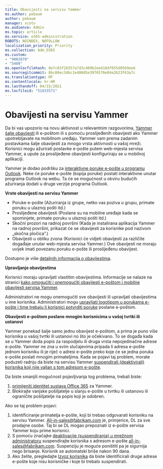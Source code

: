 ```yaml
---
title: Obavijesti na servisu Yammer
ms.author: pebaum
author: pebaum
manager: scotv
ms.audience: Admin
ms.topic: article
ms.service: o365-administration
ROBOTS: NOINDEX, NOFOLLOW
localization_priority: Priority
ms.collection: Adm_O365
ms.custom:
- "9002878"
- "5480"
ms.openlocfilehash: 8e7c03f2b557a7d3c409b2ee418df055d0569ee6
ms.sourcegitcommit: 8bc60ec34bc1e40685e3976576e04a2623f63a7c
ms.translationtype: MT
ms.contentlocale: hr-HR
ms.lasthandoff: 04/15/2021
ms.locfileid: "51833571"
---
```

# <a name="notifications-in-yammer"></a>Obavijesti na servisu Yammer

Da bi vas upozorio na novu aktivnost u relevantnim razgovorima, [Yammer šalje obavijesti](https://support.microsoft.com/en-gb/office/enable-or-disable-yammer-email-and-phone-notifications-93e530e0-189f-4768-8f28-7683d48cc996) ili e-poštom ili s pomoću proslijeđenih obavijesti ako Yammer upotrebljavate na mobilnom uređaju. Yammer vam prema zadanim postavkama šalje obavijesti za mnogo vrsta aktivnosti u vašoj mreži. Korisnici mogu ažurirati postavke e-pošte putem web-mjesta servisa Yammer, a upute za proslijeđene obavijesti konfiguriraju se u mobilnoj aplikaciji. 

Yammer je dodao podršku za [interaktivne poruke e-pošte u programu Outlook](https://techcommunity.microsoft.com/t5/outlook-blog/interactive-yammer-emails-in-outlook-on-the-web-are-here/ba-p/1209420). Neke će poruke e-pošte (kopija poruke) postati interaktivne unutar programa Outlook na webu. Ta će se mogućnost u okviru budućih ažuriranja dodati u druge verzije programa Outlook.

**Vrste obavijesti na servisu Yammer**

- Poruke e-pošte (Ažuriranja iz grupe, netko vas poziva u grupu, primate poruku u ulaznoj pošti itd.)
- Proslijeđene obavijesti (Poslane su na mobilne uređaje kada se spominjete, primate poruku u ulaznoj pošti itd.)
- Skočni prozori na radnoj površini (Kada je instalirana aplikacija Yammer na radnoj površini, prikazat će se obavijesti za korisnike pod nazivom „skočna pločica”.)
- Obavijesti u obliku zvona (Korisnici će vidjeti obavijesti za različite događaje unutar web-mjesta servisa Yammer.) Ove obavijesti ne moraju uvijek imati povezanu poruku e-pošte ili proslijeđenu obavijest.

Dostupno je više [detaljnih informacija o obavijestima](https://support.microsoft.com/en-gb/office/enable-or-disable-yammer-email-and-phone-notifications-93e530e0-189f-4768-8f28-7683d48cc996).

**Upravljanje obavijestima**

Korisnici moraju upravljati vlastitim obavijestima. Informacije se nalaze na stranici [kako omogućiti i onemogućiti obavijesti e-poštom i mobilne obavijesti servisa Yammer](https://support.microsoft.com/en-gb/office/enable-or-disable-yammer-email-and-phone-notifications-93e530e0-189f-4768-8f28-7683d48cc996). 

Administratori ne mogu onemogućiti sve obavijesti ili upravljati obavijestima u ime korisnika. Administratori mogu [upravljati logotipom u porukama e-pošte i time trebaju li korisnici potvrditi poruke](https://docs.microsoft.com/yammer/configure-your-yammer-network/configure-email-and-yammer) poslane e-poštom.

**Obavijesti e-poštom poslane mnogim korisnicima u vašoj tvrtki ili ustanovi**

Yammer ponekad šalje samo jednu obavijest e-poštom, a prima je puno više korisnika u vašoj tvrtki ili ustanovi no što je očekivano. To se događa kada se u Yammer doda popis za raspodjelu ili druga vrsta nepojedinačne adrese e-pošte. Yammer ne zna u svim slučajevima pripada li adresa e-pošte jednom korisniku ili je riječ o adresi e-pošte preko koje će se jedna poruka e-pošte poslati mnogim primateljima. Kada se pojavi taj problem, morate poduzeti radnju da biste na servisu Yammer [suspendirali (deaktivirali) korisnika koji nije valjan s tom adresom e-pošte](https://docs.microsoft.com/yammer/manage-yammer-users/add-block-or-remove-users#remove-users). 

Da biste smanjili mogućnost pojavljivanja tog problema, trebali biste:

1. [primijeniti identitet sustava Office 365](https://docs.microsoft.com/yammer/configure-your-yammer-network/enforce-office-365-identity) za Yammer.
2. Blokirajte vanjske pošiljatelje u slanju e-pošte u tvrtku ili ustanovu ili ograničite pošiljatelje na popis koji je odobren.

Ako se taj problem pojavi:

1. identificiranje primatelja e-pošte, koji bi trebao odgovarati korisniku na servisu Yammer. All-in-sales@fabrikam.com je, primjerice, DL za sve prodajne osobe. Taj bi se DL mogao prepoznati iz e-pošte servisa Yammer koju prime korisnici.
2. S pomoću značajke [deaktivacije (suspendiranja) u mrežnom administratoru](https://docs.microsoft.com/yammer/manage-yammer-users/add-block-or-remove-users#remove-users) suspendirajte korisnika s adresom e-pošte all-in-sales@fabrikam.com. Suspenziju je moguće poništiti pa je sigurnija nego brisanje. Korisnik se automatski briše nakon 90 dana.
3. Ako želite, pregledajte [Izvoz korisnika](https://docs.microsoft.com/yammer/manage-security-and-compliance/export-yammer-enterprise-data#ExportUsers) da biste identificirali druge adrese e-pošte koje nisu korisničke i koje bi trebalo suspendirati.
